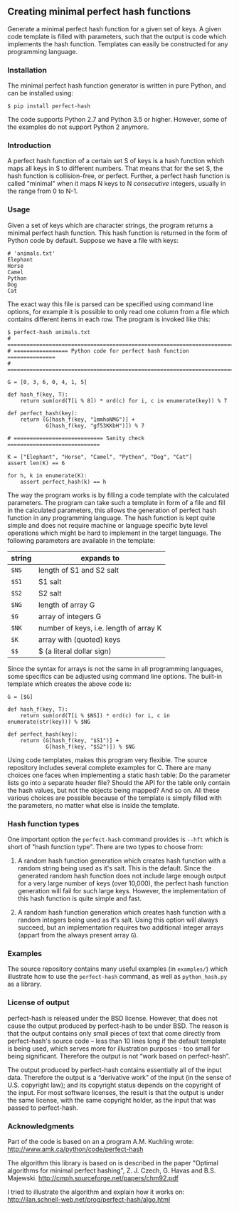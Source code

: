 Creating minimal perfect hash functions
---------------------------------------

Generate a minimal perfect hash function for a given set of keys.
A given code template is filled with parameters, such that the
output is code which implements the hash function.
Templates can easily be constructed for any programming language.


### Installation

The minimal perfect hash function generator is written in pure Python,
and can be installed using:

    $ pip install perfect-hash

The code supports Python 2.7 and Python 3.5 or higher.
However, some of the examples do not support Python 2 anymore.


### Introduction

A perfect hash function of a certain set S of keys is a hash function
which maps all keys in S to different numbers.
That means that for the set S, the hash function is collision-free,
or perfect.
Further, a perfect hash function is called "minimal" when it maps N keys
to N *consecutive* integers, usually in the range from 0 to N-1.


### Usage

Given a set of keys which are character strings, the program returns a minimal
perfect hash function.  This hash function is returned in the form of Python
code by default.  Suppose we have a file with keys:

    # 'animals.txt'
    Elephant
    Horse
    Camel
    Python
    Dog
    Cat


The exact way this file is parsed can be specified using command line
options, for example it is possible to only read one column from a file
which contains different items in each row.
The program is invoked like this:

    $ perfect-hash animals.txt
    # =======================================================================
    # ================= Python code for perfect hash function ===============
    # =======================================================================

    G = [0, 3, 6, 0, 4, 1, 5]

    def hash_f(key, T):
        return sum(ord(T[i % 8]) * ord(c) for i, c in enumerate(key)) % 7

    def perfect_hash(key):
        return (G[hash_f(key, "1mmhoNMG")] +
                G[hash_f(key, "gf53KKbH")]) % 7

    # ============================ Sanity check =============================

    K = ["Elephant", "Horse", "Camel", "Python", "Dog", "Cat"]
    assert len(K) == 6

    for h, k in enumerate(K):
        assert perfect_hash(k) == h


The way the program works is by filling a code template with the calculated
parameters.  The program can take such a template in form of a file and
fill in the calculated parameters, this allows the generation of perfect
hash function in any programming language.  The hash function is kept quite
simple and does not require machine or language specific byte level operations
which might be hard to implement in the target language.
The following parameters are available in the template:

| string  |  expands to                              |
| ------- | ---------------------------------------- |
| `$NS`   |  length of S1 and S2 salt                |
| `$S1`   |  S1 salt                                 |
| `$S2`   |  S2 salt                                 |
| `$NG`   |  length of array G                       |
| `$G`    |  array of integers G                     |
| `$NK`   |  number of keys, i.e. length of array K  |
| `$K`    |  array with (quoted) keys                |
| `$$`    |  $ (a literal dollar sign)               |


Since the syntax for arrays is not the same in all programming languages,
some specifics can be adjusted using command line options.
The built-in template which creates the above code is:

    G = [$G]

    def hash_f(key, T):
        return sum(ord(T[i % $NS]) * ord(c) for i, c in enumerate(str(key))) % $NG

    def perfect_hash(key):
        return (G[hash_f(key, "$S1")] +
                G[hash_f(key, "$S2")]) % $NG


Using code templates, makes this program very flexible.  The source repository
includes several complete examples for C.  There are many choices one
faces when implementing a static hash table: Do the parameter lists go into
a separate header file?  Should the API for the table only contain the hash
values, but not the objects being mapped?  And so on.
All these various choices are possible because of the template is simply
filled with the parameters, no matter what else is inside the template.


### Hash function types

One important option the `perfect-hash` command provides is `--hft` which is
short of "hash function type".  There are two types to choose from:

1. A random hash function generation which creates hash function with a
   random string being used as it's salt.   This is the default.
   Since the generated random hash function does not include large enough
   output for a very large number of keys (over 10,000), the perfect hash
   function generation will fail for such large keys.  However, the
   implementation of this hash function is quite simple and fast.

2. A random hash function generation which creates hash function with a
   random integers being used as it's salt.  Using this option will always
   succeed, but an implementation requires two additional integer
   arrays (appart from the always present array `G`).


### Examples

The source repository contains many useful examples (in `examples/`) which
illustrate how to use the `perfect-hash` command, as well as `python_hash.py`
as a library.


### License of output

perfect-hash is released under the BSD license.  However, that does not
cause the output produced by perfect-hash to be under BSD.  The reason is
that the output contains only small pieces of text that come directly from
perfect-hash's source code – less than 10 lines long if the default template
is being used, which serves more for illustration purposes - too small for
being significant.  Therefore the output is not “work based on perfect-hash”.

The output produced by perfect-hash contains essentially all of the
input data.  Therefore the output is a “derivative work” of the input (in
the sense of U.S. copyright law); and its copyright status depends on the
copyright of the input.  For most software licenses, the result is that the
output is under the same license, with the same copyright holder, as the
input that was passed to perfect-hash.


### Acknowledgments

Part of the code is based on an a program A.M. Kuchling wrote:
http://www.amk.ca/python/code/perfect-hash

The algorithm this library is based on is described in the paper
"Optimal algorithms for minimal perfect hashing",
Z. J. Czech, G. Havas and B.S. Majewski.
http://cmph.sourceforge.net/papers/chm92.pdf

I tried to illustrate the algorithm and explain how it works on:
http://ilan.schnell-web.net/prog/perfect-hash/algo.html
